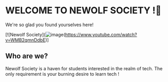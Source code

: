 # WELCOME TO NEWOLF SOCIETY !🎉

We're so glad you found yourselves here!

[![Newolf Society](![image](https://user-images.githubusercontent.com/72694926/140275085-49bca090-599d-4162-af63-7449d2e2218a.png)(https://www.youtube.com/watch?v=WMB2qmnDdbE)]

## Who are we?
Newolf Society is a haven for students interested in the realm of tech. The only requirement is your burning desire to learn tech !


